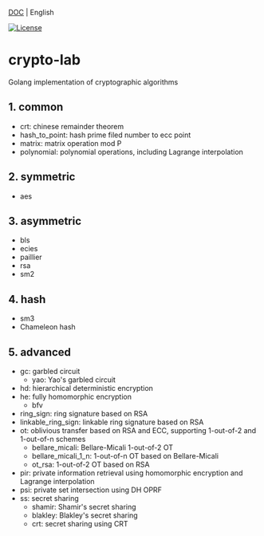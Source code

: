 [DOC](https://hongyanwang.github.io/crypto-lab/) | English

[![License](https://img.shields.io/badge/license-Apache%202-blue.svg)](LICENSE)

# crypto-lab
Golang implementation of cryptographic algorithms 

## 1. common
- crt: chinese remainder theorem
- hash_to_point: hash prime filed number to ecc point
- matrix: matrix operation mod P
- polynomial: polynomial operations, including Lagrange interpolation

## 2. symmetric
- aes

## 3. asymmetric
- bls
- ecies
- paillier
- rsa
- sm2

## 4. hash
- sm3
- Chameleon hash

## 5. advanced
- gc: garbled circuit
  - yao: Yao's garbled circuit
- hd: hierarchical deterministic encryption
- he: fully homomorphic encryption
  - bfv
- ring_sign: ring signature based on RSA
- linkable_ring_sign: linkable ring signature based on RSA
- ot: oblivious transfer based on RSA and ECC, supporting 1-out-of-2 and 1-out-of-n schemes
  - bellare_micali: Bellare-Micali 1-out-of-2 OT
  - bellare_micali_1_n: 1-out-of-n OT based on Bellare-Micali
  - ot_rsa: 1-out-of-2 OT based on RSA
- pir: private information retrieval using homomorphic encryption and Lagrange interpolation
- psi: private set intersection using DH OPRF
- ss: secret sharing
  - shamir: Shamir's secret sharing
  - blakley: Blakley's secret sharing
  - crt: secret sharing using CRT
